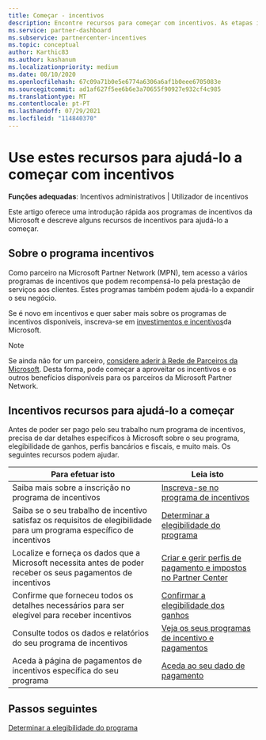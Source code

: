 ```yaml
---
title: Começar - incentivos
description: Encontre recursos para começar com incentivos. As etapas incluem confirmar que cumpre os requisitos de elegibilidade e submeter dados bancários, fiscais e de pagamento.
ms.service: partner-dashboard
ms.subservice: partnercenter-incentives
ms.topic: conceptual
author: Karthic83
ms.author: kashanum
ms.localizationpriority: medium
ms.date: 08/10/2020
ms.openlocfilehash: 67c09a71b0e5e6774a6306a6af1b0eee6705083e
ms.sourcegitcommit: ad1af627f5ee6b6e3a70655f90927e932cf4c985
ms.translationtype: MT
ms.contentlocale: pt-PT
ms.lasthandoff: 07/29/2021
ms.locfileid: "114840370"
---
```

# <a name="use-these-resources-to-help-you-get-started-with-incentives"></a>Use estes recursos para ajudá-lo a começar com incentivos

**Funções adequadas**: Incentivos administrativos | Utilizador de incentivos

Este artigo oferece uma introdução rápida aos programas de incentivos da Microsoft e descreve alguns recursos de incentivos para ajudá-lo a começar.

## <a name="about-the-incentives-program"></a>Sobre o programa incentivos

Como parceiro na Microsoft Partner Network (MPN), tem acesso a vários programas de incentivos que podem recompensá-lo pela prestação de serviços aos clientes. Estes programas também podem ajudá-lo a expandir o seu negócio.

Se é novo em incentivos e quer saber mais sobre os programas de incentivos disponíveis, inscreva-se em [investimentos e incentivos](https://partner.microsoft.com/membership/partner-incentives)da Microsoft.

> [!NOTE]
> Se ainda não for um parceiro, [considere aderir à Rede de Parceiros da Microsoft](https://partner.microsoft.com/membership). Desta forma, pode começar a aproveitar os incentivos e os outros benefícios disponíveis para os parceiros da Microsoft Partner Network.  

## <a name="incentives-resources-to-help-you-get-started"></a>Incentivos recursos para ajudá-lo a começar

Antes de poder ser pago pelo seu trabalho num programa de incentivos, precisa de dar detalhes específicos à Microsoft sobre o seu programa, elegibilidade de ganhos, perfis bancários e fiscais, e muito mais. Os seguintes recursos podem ajudar.

|  **Para efetuar isto**  |  **Leia isto**  |
|--------------|-----------|
| Saiba mais sobre a inscrição no programa de incentivos | [Inscreva-se no programa de incentivos](incentives-enroll.md)  |
| Saiba se o seu trabalho de incentivo satisfaz os requisitos de elegibilidade para um programa específico de incentivos | [Determinar a elegibilidade do programa](incentives-determined-your-program-eligibility.md)  |
| Localize e forneça os dados que a Microsoft necessita antes de poder receber os seus pagamentos de incentivos | [Criar e gerir perfis de pagamento e impostos no Partner Center](incentives-create-and-manage-your-payout-and-tax-profiles.md)  |
| Confirme que forneceu todos os detalhes necessários para ser elegível para receber incentivos | [Confirmar a elegibilidade dos ganhos](incentives-confirm-your-earnings-eligibility.md)  |
| Consulte todos os dados e relatórios do seu programa de incentivos | [Veja os seus programas de incentivo e pagamentos](understand-incentive-payouts.md)  |
| Aceda à página de pagamentos de incentivos específica do seu programa | [Aceda ao seu dado de pagamento](payout-statement.md)  |

## <a name="next-steps"></a>Passos seguintes

[Determinar a elegibilidade do programa](incentives-determined-your-program-eligibility.md)